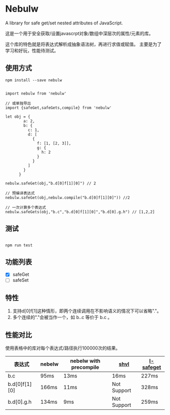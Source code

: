 # Nebulw

A library for safe get/set nested attributes of JavaScript.

这是一个用于安全获取/设置javascrpt对象/数组中深层次的属性/元素的库。

这个库的特色就是将表达式解析成抽象语法树，再进行求值或赋值。
主要是为了学习和好玩，性能待测试。

## 使用方式

```
npm install --save nebulw
```

```

import nebulw from 'nebulw'

// 或单独导出
import {safeGet,safeGets,compile} from 'nebulw'

let obj = {
        a: 2,
        b: {
          c: 1,
          d: [
            {
              f: [1, [2, 3]],
              g: {
                h: 2
              }
            }
          ]
        }
      }

nebulw.safeGet(obj,"b.d[0]f[1][0]") // 2

// 预编译表达式
nebulw.safeGet(obj,nebulw.compile("b.d[0]f[1][0]")) //2

// 一次计算多个表达式
nebulw.safeGets(obj,"b.c","b.d[0]f[1][0]","b.d[0].g.h") // [1,2,2]

```

## 测试

```

npm run test

```

## 功能列表

- [X] safeGet
- [ ] safeSet

## 特性

1. 支持d[0]f[1]这种情形，即两个连续调用在不影响语义的情况下可以省略"."。
2. 多个连续的"."会被当作一个，如 b..c 等价于 b.c 。

## 性能对比

使用表格中的库对每个表达式/路径执行100000次的结果。

|表达式|nebelw|nebelw with precompile|[shvl](https://github.com/robinvdvleuten/shvl)|[l-safeget](https://github.com/julyL/safeGethttps://github.com/julyL/safeGet)|
|-|-|-|-|-|
|b.c|95ms|13ms|16ms|227ms|
|b.d[0]f[1][0]|166ms|11ms|Not Support|328ms|
|b.d[0].g.h|134ms|9ms|Not Support|259ms|